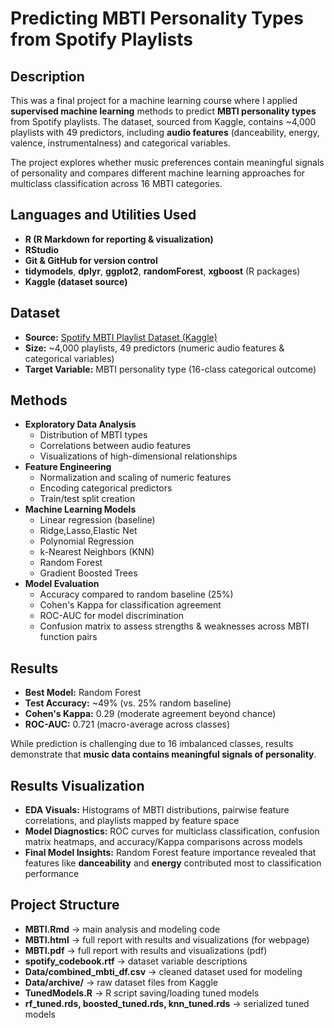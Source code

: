 <h1>Predicting MBTI Personality Types from Spotify Playlists</h1>

<h2>Description</h2>
This was a final project for a machine learning course where I applied <b>supervised machine learning</b> methods to predict <b>MBTI personality types</b> from Spotify playlists. The dataset, sourced from Kaggle, contains ~4,000 playlists with 49 predictors, including <b>audio features</b> (danceability, energy, valence, instrumentalness) and categorical variables.

The project explores whether music preferences contain meaningful signals of personality and compares different machine learning approaches for multiclass classification across 16 MBTI categories.
<br />


<h2>Languages and Utilities Used</h2>

- <b>R (R Markdown for reporting & visualization)</b>
- <b>RStudio</b>
- <b>Git & GitHub for version control</b>
- <b>tidymodels</b>, <b>dplyr</b>, <b>ggplot2</b>, <b>randomForest</b>, <b>xgboost</b> (R packages)
- <b>Kaggle (dataset source)</b>

<h2>Dataset</h2>

- <b>Source:</b> [Spotify MBTI Playlist Dataset (Kaggle)](https://www.kaggle.com/datasets/xtrnglc/spotify-mbti-playlists)
- <b>Size:</b> ~4,000 playlists, 49 predictors (numeric audio features & categorical variables)
- <b>Target Variable:</b> MBTI personality type (16-class categorical outcome)

<h2>Methods</h2>

- <b>Exploratory Data Analysis</b>
  - Distribution of MBTI types
  - Correlations between audio features
  - Visualizations of high-dimensional relationships
- <b>Feature Engineering</b>
  - Normalization and scaling of numeric features
  - Encoding categorical predictors
  - Train/test split creation
- <b>Machine Learning Models</b>
  - Linear regression (baseline)
  - Ridge,Lasso,Elastic Net
  - Polynomial Regression
  - k-Nearest Neighbors (KNN)
  - Random Forest
  - Gradient Boosted Trees
- <b>Model Evaluation</b>
  - Accuracy compared to random baseline (25%)
  - Cohen's Kappa for classification agreement
  - ROC-AUC for model discrimination
  - Confusion matrix to assess strengths & weaknesses across MBTI function pairs
 
<h2>Results</h2>

- <b>Best Model:</b> Random Forest
- <b>Test Accuracy:</b> ~49% (vs. 25% random baseline)
- <b>Cohen's Kappa:</b> 0.29 (moderate agreement beyond chance)
- <b>ROC-AUC:</b> 0.721 (macro-average across classes)

While prediction is challenging due to 16 imbalanced classes, results demonstrate that <b>music data contains meaningful signals of personality</b>.

<h2>Results Visualization</h2>

- <b>EDA Visuals:</b> Histograms of MBTI distributions, pairwise feature correlations, and playlists mapped by feature space
- <b>Model Diagnostics:</b> ROC curves for multiclass classification, confusion matrix heatmaps, and accuracy/Kappa comparisons across models
- <b>Final Model Insights:</b> Random Forest feature importance revealed that features like <b>danceability</b> and <b>energy</b> contributed most to classification performance

<h2>Project Structure</h2>

- <b>MBTI.Rmd</b> → main analysis and modeling code
- <b>MBTI.html</b> → full report with results and visualizations (for webpage)
- <b>MBTI.pdf</b> → full report with results and visualizations (pdf)
- <b>spotify_codebook.rtf</b> → dataset variable descriptions
- <b>Data/combined_mbti_df.csv</b> → cleaned dataset used for modeling
- <b>Data/archive/</b> → raw dataset files from Kaggle
- <b>TunedModels.R</b> → R script saving/loading tuned models
- <b>rf_tuned.rds, boosted_tuned.rds, knn_tuned.rds</b> → serialized tuned models

<!--
 ```diff
- text in red
+ text in green
! text in orange
# text in gray
@@ text in purple (and bold)@@
```
--!>

